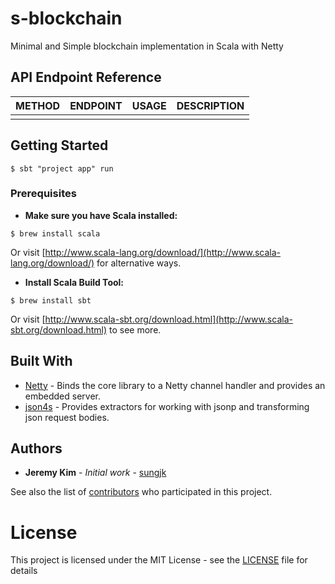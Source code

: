 # s-blockchain
Minimal and Simple blockchain implementation in Scala with Netty

## API Endpoint Reference
| METHOD | ENDPOINT | USAGE | DESCRIPTION |
|--------|----------|-------|-------------|
|  |  |  |

## Getting Started

```shell
$ sbt "project app" run
```

### Prerequisites

* **Make sure you have Scala installed:**

````shell
$ brew install scala
````

Or visit [http://www.scala-lang.org/download/](http://www.scala-lang.org/download/) for alternative ways.

* **Install Scala Build Tool:**

```shell
$ brew install sbt
```

Or visit [http://www.scala-sbt.org/download.html](http://www.scala-sbt.org/download.html) to see more.

## Built With

* [Netty](http://netty.io/) - Binds the core library to a Netty channel handler and provides an embedded server.
* [json4s](http://json4s.org/) - Provides extractors for working with jsonp and transforming json request bodies.

## Authors

* **Jeremy Kim** - *Initial work* - [sungjk](https://github.com/sungjk)

See also the list of [contributors](https://github.com/sungjk/s-blockchain/contributors) who participated in this project.

# License
This project is licensed under the MIT License - see the [LICENSE](LICENSE) file for details
